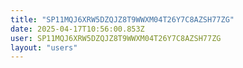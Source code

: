```yaml
---
title: "SP11MQJ6XRW5DZQJZ8T9WWXM04T26Y7C8AZSH77ZG"
date: 2025-04-17T10:56:00.853Z
user: SP11MQJ6XRW5DZQJZ8T9WWXM04T26Y7C8AZSH77ZG
layout: "users"
---
```

    